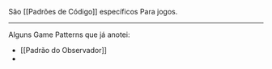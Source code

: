 São  [[Padrões de Código]] específicos Para jogos.

---

Alguns Game Patterns que já anotei:
- [[Padrão do Observador]]
- 